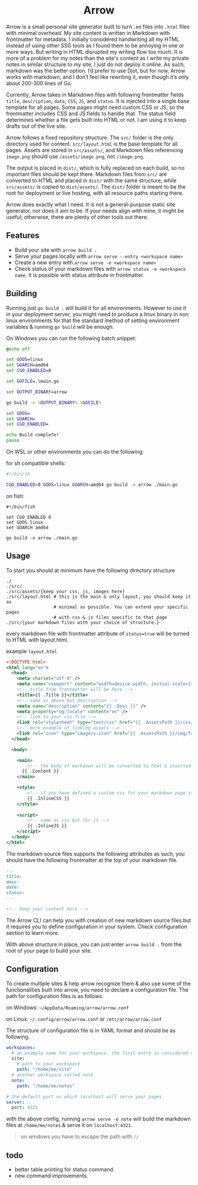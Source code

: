 <h1 align="center">Arrow</h1>

Arrow is a small personal site generator built to turn `.md` files into `.html`
files with minimal overhead. My site content is written in Markdown with
frontmatter for metadata. I initially considered handwriting all my HTML instead
of using other SSG tools as I found them to be annoying in one or more ways. But
writing in HTML disrupted my writing flow too much. It is more of a problem for
my notes than the site's content as I write my private notes in similar
structure to my site, I just do not deploy it online. As such, markdown was the
better option. I’d prefer to use Djot, but for now, Arrow works with markdown,
and I don’t feel like rewriting it, even though it’s only about 200-300 lines of
Go.

Currently, Arrow takes in Markdown files with following frontmatter fields
`title`, `description`, `date`, `CSS`, `JS`, and `status`. It is injected into
a single base template for all pages. Some pages might need custom CSS or JS, so
the frontmatter includes CSS and JS fields to handle that. The status field
determines whether a file gets built into HTML or not. I am using it to keep
drafts out of the live site.

Arrow follows a fixed repository structure. The `src/` folder is the only
directory used for content. `src/layout.html` is the base template for all
pages. Assets are stored in `src/assets/`, and Markdown files referencing
`image.png` should use `/assets/image.png`, not `/image.png`.

The output is placed in `dist/`, which is fully replaced on each build, so no
important files should be kept there. Markdown files from `src/` are converted
to HTML and placed in `dist/` with the same structure, while `src/assets/` is
copied to `dist/assets/`. The `dist/` folder is meant to be the root for
deployment or live hosting, with all resource paths starting there.

Arrow does exactly what I need. It is not a general-purpose static site
generator, nor does it aim to be. If your needs align with mine, it might be
useful; otherwise, there are plenty of other tools out there.

## Features

- Build your site with `arrow build .`
- Serve your pages locally with `arrow serve --entry <workspace name>`
- Create a new entry with `arrow serve -e <workspace name>`
- Check status of your markdown files with `arrow status -e <workspace name`. It
  is possible with status attribute in frontmatter.

## Building

Running just `go build .` will build it for all environments. However to use it
in your deployment server, you might need to produce a linux binary in non
linux environments for that the standard method of setting environment
variables & running `go build` will be enough.

On Windows you can run the following batch snippet:

```bat
@echo off

set GOOS=linux
set GOARCH=amd64
set CGO_ENABLED=0

set GOFILE=.\main.go

set OUTPUT_BINARY=arrow

go build -o %OUTPUT_BINARY% %GOFILE%

set GOOS=
set GOARCH=
set CGO_ENABLED=

echo Build complete!
pause
```

On WSL or other environments you can do the following:

for sh compatible shells:

```sh
#!/bin/sh

CGO_ENABLED=0 GOOS=linux GOARCH=amd64 go build -o arrow ./main.go
```

on fish:

```fish
#!/bin/fish

set CGO_ENABLED 0
set GOOS linux
set GOARCH amd64

go build -o arrow ./main.go
```

## Usage

To start you should at minimum have the following directory structure

```
./
./src/
./src/assets/{keep your css, js, images here}
./src/layout.html # this is the main & only layout, you should keep it as
                  # minimal as possible. You can extend your specific pages
                  # with css & js files specific to that page
./src/{your markdown files with your choice of structure.}
```

every markdown file with frontmatter attribute of `status=true` will be turned
to HTML with layout.html.

example `layout.html`

```xml
<!DOCTYPE html>
<html lang="en">
  <head>
    <meta charset="utf-8" />
    <meta name="viewport" content="width=device-width, initial-scale=1" />
    <!-- title from frontmatter will be here -->
    <title>{{ .Title }}</title>
    <!-- same as above but description -->
    <meta name="description" content="{{ .Desc }}" />
    <meta property="og:locale" content="en" />
    <!-- link to your css file -->
    <link rel="stylesheet" type="text/css" href="{{ .AssetsPath }}/css/global.css"/> 
    <!-- more example of linking assets -->
    <link rel="icon" type="image/x-icon" href="{{ .AssetsPath }}/img/favicon.ico" />
  </head>

  <body>

    <main>
        <!-- the body of markdown will be converted to html & inserted here -->
      {{ .Content }}
    </main>

    <style>
        <!-- if you have defined a custom css for your markdown page it will be inserted here -->
        {{ .InlineCSS }}
    </style>
    
    <script>
        <!-- same as css but for js -->
        {{ .InlineJS }}
    </script>
  </body>
</html>
```

The markdown source files supports the following attributes as such, you should
have the following frontmatter at the top of your markdown file.

```md
---
title:
desc:
date:
status:
---

<!-- keep your content here -->

```

The Arrow CLI can help you with creation of new markdown source files but it
requires you to define configuration in your system. Check configuration
section to learn more.

With above structure in place, you can just enter `arrow build .` from the root
of your page to build your site.

## Configuration

To create multiple sites & help arrow recognize them & also use some of the
functionalities built into arrow, you need to declare a configuration file. The
path for configuration files is as follows:

on Windows: `~/AppData/Roaming/arrow/arrow.conf`

on Linux: `~/.config/arrow/arrow.conf` or `/etc/arrow/arrow.conf`

The structure of configuration file is in YAML format and should be as
following.

```yaml
workspaces:
  # an example name for your workspace. the first entry is considered default
  site:
    # path to your workspace
    path: "/home/me/site"
  # another workspace called note
  note:
    path: "/home/me/notes"

# the default port on which localhost will serve your pages.
server:
  port: 4321
```

with the above config, running `arrow serve -e note` will build the markdown
files at `/home/me/notes` & serve it on `localhost:4321`.

> on windows you have to escape the path with `//`

## todo

- better table printing for status command.
- new command improvements.
